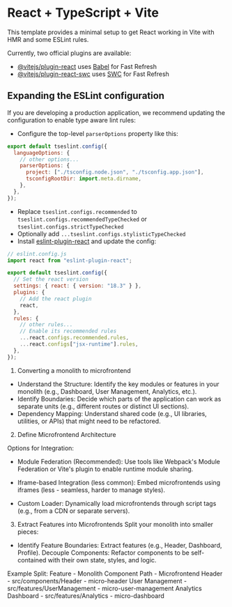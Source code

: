# React + TypeScript + Vite

This template provides a minimal setup to get React working in Vite with HMR and some ESLint rules.

Currently, two official plugins are available:

- [@vitejs/plugin-react](https://github.com/vitejs/vite-plugin-react/blob/main/packages/plugin-react/README.md) uses [Babel](https://babeljs.io/) for Fast Refresh
- [@vitejs/plugin-react-swc](https://github.com/vitejs/vite-plugin-react-swc) uses [SWC](https://swc.rs/) for Fast Refresh

## Expanding the ESLint configuration

If you are developing a production application, we recommend updating the configuration to enable type aware lint rules:

- Configure the top-level `parserOptions` property like this:

```js
export default tseslint.config({
  languageOptions: {
    // other options...
    parserOptions: {
      project: ["./tsconfig.node.json", "./tsconfig.app.json"],
      tsconfigRootDir: import.meta.dirname,
    },
  },
});
```

- Replace `tseslint.configs.recommended` to `tseslint.configs.recommendedTypeChecked` or `tseslint.configs.strictTypeChecked`
- Optionally add `...tseslint.configs.stylisticTypeChecked`
- Install [eslint-plugin-react](https://github.com/jsx-eslint/eslint-plugin-react) and update the config:

```js
// eslint.config.js
import react from "eslint-plugin-react";

export default tseslint.config({
  // Set the react version
  settings: { react: { version: "18.3" } },
  plugins: {
    // Add the react plugin
    react,
  },
  rules: {
    // other rules...
    // Enable its recommended rules
    ...react.configs.recommended.rules,
    ...react.configs["jsx-runtime"].rules,
  },
});
```

1. Converting a monolith to microfrontend

- Understand the Structure: Identify the key modules or features in your monolith (e.g., Dashboard, User Management, Analytics, etc.).
- Identify Boundaries: Decide which parts of the application can work as separate units (e.g., different routes or distinct UI sections).
- Dependency Mapping: Understand shared code (e.g., UI libraries, utilities, or APIs) that might need to be refactored.

2. Define Microfrontend Architecture

Options for Integration:

- Module Federation (Recommended):
  Use tools like Webpack's Module Federation or Vite's plugin to enable runtime module sharing.

- Iframe-based Integration (less common):
  Embed microfrontends using iframes (less - seamless, harder to manage styles).

- Custom Loader:
  Dynamically load microfrontends through script tags (e.g., from a CDN or separate servers).

3. Extract Features into Microfrontends
   Split your monolith into smaller pieces:

- Identify Feature Boundaries: Extract features (e.g., Header, Dashboard, Profile).
  Decouple Components: Refactor components to be self-contained with their own state, styles, and logic.

Example Split:
Feature - Monolith Component Path - Microfrontend
Header - src/components/Header - micro-header
User Management - src/features/UserManagement - micro-user-management
Analytics Dashboard - src/features/Analytics - micro-dashboard
